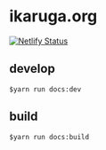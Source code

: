 # ikaruga.org

[![Netlify Status](https://api.netlify.com/api/v1/badges/aab414b1-d38c-4583-be7e-a5610822cd08/deploy-status)](https://app.netlify.com/sites/eager-agnesi-5abfde/deploys)

## develop

`$yarn run docs:dev`

## build

`$yarn run docs:build`
